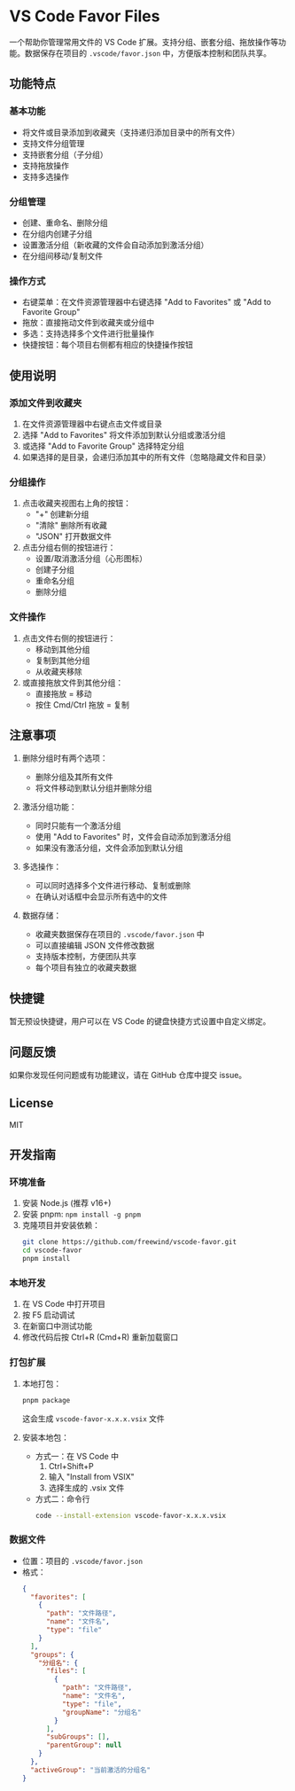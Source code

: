 # VS Code Favor Files

一个帮助你管理常用文件的 VS Code 扩展。支持分组、嵌套分组、拖放操作等功能。数据保存在项目的 `.vscode/favor.json` 中，方便版本控制和团队共享。

## 功能特点

### 基本功能
- 将文件或目录添加到收藏夹（支持递归添加目录中的所有文件）
- 支持文件分组管理
- 支持嵌套分组（子分组）
- 支持拖放操作
- 支持多选操作

### 分组管理
- 创建、重命名、删除分组
- 在分组内创建子分组
- 设置激活分组（新收藏的文件会自动添加到激活分组）
- 在分组间移动/复制文件

### 操作方式
- 右键菜单：在文件资源管理器中右键选择 "Add to Favorites" 或 "Add to Favorite Group"
- 拖放：直接拖动文件到收藏夹或分组中
- 多选：支持选择多个文件进行批量操作
- 快捷按钮：每个项目右侧都有相应的快捷操作按钮

## 使用说明

### 添加文件到收藏夹
1. 在文件资源管理器中右键点击文件或目录
2. 选择 "Add to Favorites" 将文件添加到默认分组或激活分组
3. 或选择 "Add to Favorite Group" 选择特定分组
4. 如果选择的是目录，会递归添加其中的所有文件（忽略隐藏文件和目录）

### 分组操作
1. 点击收藏夹视图右上角的按钮：
   - "+" 创建新分组
   - "清除" 删除所有收藏
   - "JSON" 打开数据文件
2. 点击分组右侧的按钮进行：
   - 设置/取消激活分组（心形图标）
   - 创建子分组
   - 重命名分组
   - 删除分组

### 文件操作
1. 点击文件右侧的按钮进行：
   - 移动到其他分组
   - 复制到其他分组
   - 从收藏夹移除
2. 或直接拖放文件到其他分组：
   - 直接拖放 = 移动
   - 按住 Cmd/Ctrl 拖放 = 复制

## 注意事项

1. 删除分组时有两个选项：
   - 删除分组及其所有文件
   - 将文件移动到默认分组并删除分组

2. 激活分组功能：
   - 同时只能有一个激活分组
   - 使用 "Add to Favorites" 时，文件会自动添加到激活分组
   - 如果没有激活分组，文件会添加到默认分组

3. 多选操作：
   - 可以同时选择多个文件进行移动、复制或删除
   - 在确认对话框中会显示所有选中的文件

4. 数据存储：
   - 收藏夹数据保存在项目的 `.vscode/favor.json` 中
   - 可以直接编辑 JSON 文件修改数据
   - 支持版本控制，方便团队共享
   - 每个项目有独立的收藏夹数据

## 快捷键

暂无预设快捷键，用户可以在 VS Code 的键盘快捷方式设置中自定义绑定。

## 问题反馈

如果你发现任何问题或有功能建议，请在 GitHub 仓库中提交 issue。

## License

MIT

## 开发指南

### 环境准备
1. 安装 Node.js (推荐 v16+)
2. 安装 pnpm: `npm install -g pnpm`
3. 克隆项目并安装依赖：
   ```bash
   git clone https://github.com/freewind/vscode-favor.git
   cd vscode-favor
   pnpm install
   ```

### 本地开发
1. 在 VS Code 中打开项目
2. 按 F5 启动调试
3. 在新窗口中测试功能
4. 修改代码后按 Ctrl+R (Cmd+R) 重新加载窗口

### 打包扩展
1. 本地打包：
   ```bash
   pnpm package
   ```
   这会生成 `vscode-favor-x.x.x.vsix` 文件

2. 安装本地包：
   - 方式一：在 VS Code 中
     1. Ctrl+Shift+P
     2. 输入 "Install from VSIX"
     3. 选择生成的 .vsix 文件
   - 方式二：命令行
     ```bash
     code --install-extension vscode-favor-x.x.x.vsix
     ```

### 数据文件
- 位置：项目的 `.vscode/favor.json`
- 格式：
  ```json
  {
    "favorites": [
      {
        "path": "文件路径",
        "name": "文件名",
        "type": "file"
      }
    ],
    "groups": {
      "分组名": {
        "files": [
          {
            "path": "文件路径",
            "name": "文件名",
            "type": "file",
            "groupName": "分组名"
          }
        ],
        "subGroups": [],
        "parentGroup": null
      }
    },
    "activeGroup": "当前激活的分组名"
  }
  ```
